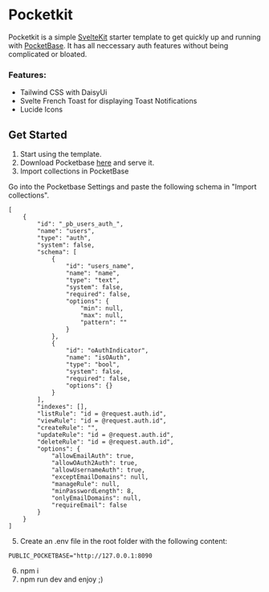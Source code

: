 # Pocketkit

Pocketkit is a simple [SvelteKit](https://kit.svelte.dev/) starter template to get quickly up and running with [PocketBase](https://pocketbase.io/). It has all neccessary auth features without being complicated or bloated.

### Features:
- Tailwind CSS with DaisyUi
- Svelte French Toast for displaying Toast Notifications
- Lucide Icons

## Get Started

1. Start using the template.
2. Download Pocketbase [here](https://pocketbase.io/docs/) and serve it.
4. Import collections in PocketBase

Go into the Pocketbase Settings and paste the following schema in "Import collections".
```
[
    {
        "id": "_pb_users_auth_",
        "name": "users",
        "type": "auth",
        "system": false,
        "schema": [
            {
                "id": "users_name",
                "name": "name",
                "type": "text",
                "system": false,
                "required": false,
                "options": {
                    "min": null,
                    "max": null,
                    "pattern": ""
                }
            },
            {
                "id": "oAuthIndicator",
                "name": "isOAuth",
                "type": "bool",
                "system": false,
                "required": false,
                "options": {}
            }
        ],
        "indexes": [],
        "listRule": "id = @request.auth.id",
        "viewRule": "id = @request.auth.id",
        "createRule": "",
        "updateRule": "id = @request.auth.id",
        "deleteRule": "id = @request.auth.id",
        "options": {
            "allowEmailAuth": true,
            "allowOAuth2Auth": true,
            "allowUsernameAuth": true,
            "exceptEmailDomains": null,
            "manageRule": null,
            "minPasswordLength": 8,
            "onlyEmailDomains": null,
            "requireEmail": false
        }
    }
]
```

5. Create an .env file in the root folder with the following content: 
```
PUBLIC_POCKETBASE="http://127.0.0.1:8090
```
6. npm i
7. npm run dev and enjoy ;)


